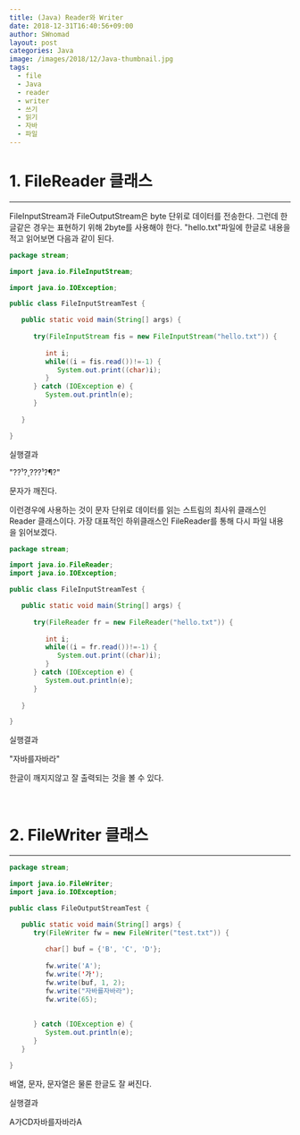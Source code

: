```yaml
---
title: (Java) Reader와 Writer
date: 2018-12-31T16:40:56+09:00
author: SWnomad
layout: post
categories: Java
image: /images/2018/12/Java-thumbnail.jpg
tags:
  - file
  - Java
  - reader
  - writer
  - 쓰기
  - 읽기
  - 자바
  - 파일
---
```

# 1. FileReader 클래스

* * *

FileInputStream과 FileOutputStream은 byte 단위로 데이터를 전송한다. 그런데 한글같은 경우는 표현하기 위해 2byte를 사용해야 한다. "hello.txt"파일에 한글로 내용을 적고 읽어보면 다음과 같이 된다.

~~~ java
package stream;

import java.io.FileInputStream;

import java.io.IOException;

public class FileInputStreamTest {

   public static void main(String[] args) {
      
      try(FileInputStream fis = new FileInputStream("hello.txt")) {
         
         int i;
         while((i = fis.read())!=-1) {
            System.out.print((char)i);
         }
      } catch (IOException e) {
         System.out.println(e);
      }
      
   }

}
~~~

실행결과

"??¹?¸???¹?¶?"

문자가 깨진다.

이런경우에 사용하는 것이 문자 단위로 데이터를 읽는 스트림의 최사위 클래스인 Reader 클래스이다. 가장 대표적인 하위클래스인 FileReader를 통해 다시 파일 내용을 읽어보겠다.

~~~ java
package stream;

import java.io.FileReader;
import java.io.IOException;

public class FileInputStreamTest {

   public static void main(String[] args) {
      
      try(FileReader fr = new FileReader("hello.txt")) {
         
         int i;
         while((i = fr.read())!=-1) {
            System.out.print((char)i);
         }
      } catch (IOException e) {
         System.out.println(e);
      }
      
   }

}
~~~

실행결과

"자바를자바라"

한글이 깨지지않고 잘 출력되는 것을 볼 수 있다.

&nbsp;

# 2. FileWriter 클래스

* * *

~~~ java
package stream;

import java.io.FileWriter;
import java.io.IOException;

public class FileOutputStreamTest {

   public static void main(String[] args) {
      try(FileWriter fw = new FileWriter("test.txt")) {
         
         char[] buf = {'B', 'C', 'D'};
         
         fw.write('A');
         fw.write('가');
         fw.write(buf, 1, 2);
         fw.write("자바를자바라");
         fw.write(65);
         
         
      } catch (IOException e) {
         System.out.println(e);
      }
   }

}
~~~

배열, 문자, 문자열은 물론 한글도 잘 써진다.

실행결과

A가CD자바를자바라A

&nbsp;
